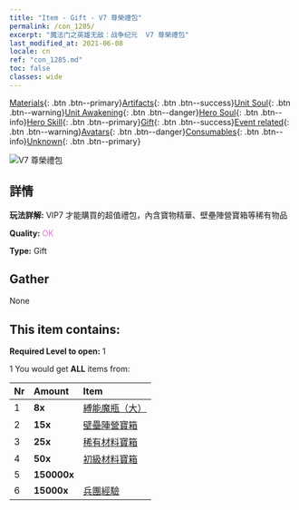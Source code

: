 ```yaml
---
title: "Item - Gift - V7 尊榮禮包"
permalink: /con_1285/
excerpt: "魔法门之英雄无敌：战争纪元  V7 尊榮禮包"
last_modified_at: 2021-06-08
locale: cn
ref: "con_1285.md"
toc: false
classes: wide
---
```

 [Materials](/ItemsCN/){: .btn .btn--primary}[Artifacts](/ItemsCN/Artifacts/){: .btn .btn--success}[Unit Soul](/ItemsCN/UnitSoul/){: .btn .btn--warning}[Unit Awakening](/ItemsCN/UnitAwakening/){: .btn .btn--danger}[Hero Soul](/ItemsCN/HeroSoul/){: .btn .btn--info}[Hero Skill](/ItemsCN/HeroSkill/){: .btn .btn--primary}[Gift](/ItemsCN/Gift/){: .btn .btn--success}[Event related](/ItemsCN/Events/){: .btn .btn--warning}[Avatars](/ItemsCN/Avatars/){: .btn .btn--danger}[Consumables](/ItemsCN/Consumables/){: .btn .btn--info}[Unknown](/ItemsCN/Unknown/){: .btn .btn--primary}

 ![V7 尊榮禮包](/images/t/i_905007.png)

## 詳情
 **玩法詳解:** VIP7 才能購買的超值禮包，內含寶物精華、壁壘陣營寶箱等稀有物品

 **Quality:** <span style="color: #DA70D6">OK</span>

 **Type:** Gift

## Gather

  None

## This item contains:

 **Required Level to open:** 1

 1 You would get **ALL** items  from:

  | Nr | Amount |     Item    |
  |:---|:-------|:------------|
  | 1 |  **8x** | [縛能魔瓶（大）](/cn/Items/con_726/) |  | 
  | 2 |  **15x** | [壁壘陣營寶箱](/cn/Items/con_1270/) |  | 
  | 3 |  **25x** | [稀有材料寶箱](/cn/Items/con_757/) |  | 
  | 4 |  **50x** | [初級材料寶箱](/cn/Items/con_756/) |  | 
  | 5 |  **150000x** | <i class="fas fa-coins"/> |  | 
  | 6 |  **15000x** | [兵團經驗](/cn/Items/con_902/) |  | 
